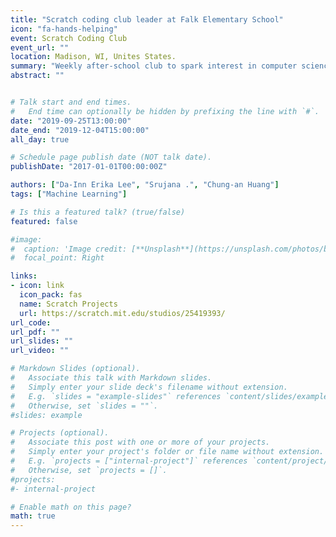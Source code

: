```yaml
---
title: "Scratch coding club leader at Falk Elementary School"
icon: "fa-hands-helping"
event: Scratch Coding Club
event_url: ""
location: Madison, WI, Unites States.
summary: "Weekly after-school club to spark interest in computer science in elementary school students"
abstract: ""


# Talk start and end times.
#   End time can optionally be hidden by prefixing the line with `#`.
date: "2019-09-25T13:00:00"
date_end: "2019-12-04T15:00:00"
all_day: true

# Schedule page publish date (NOT talk date).
publishDate: "2017-01-01T00:00:00Z"

authors: ["Da-Inn Erika Lee", "Srujana .", "Chung-an Huang"]
tags: ["Machine Learning"]

# Is this a featured talk? (true/false)
featured: false

#image:
#  caption: 'Image credit: [**Unsplash**](https://unsplash.com/photos/bzdhc5b3Bxs)'
#  focal_point: Right

links: 
- icon: link
  icon_pack: fas
  name: Scratch Projects
  url: https://scratch.mit.edu/studios/25419393/
url_code:
url_pdf: ""
url_slides: ""
url_video: ""

# Markdown Slides (optional).
#   Associate this talk with Markdown slides.
#   Simply enter your slide deck's filename without extension.
#   E.g. `slides = "example-slides"` references `content/slides/example-slides.md`.
#   Otherwise, set `slides = ""`.
#slides: example

# Projects (optional).
#   Associate this post with one or more of your projects.
#   Simply enter your project's folder or file name without extension.
#   E.g. `projects = ["internal-project"]` references `content/project/deep-learning/index.md`.
#   Otherwise, set `projects = []`.
#projects:
#- internal-project

# Enable math on this page?
math: true
---
```

